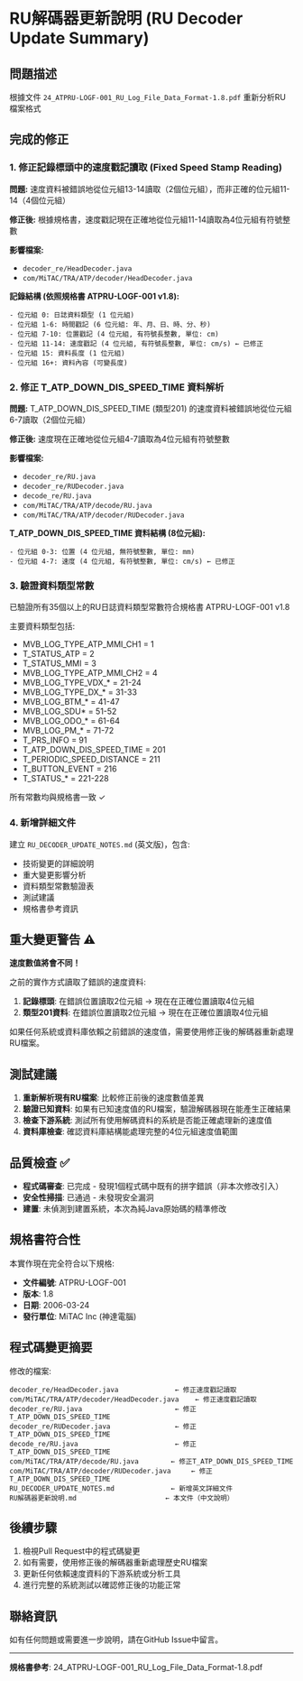# RU解碼器更新說明 (RU Decoder Update Summary)

## 問題描述
根據文件 `24_ATPRU-LOGF-001_RU_Log_File_Data_Format-1.8.pdf` 重新分析RU檔案格式

## 完成的修正

### 1. 修正記錄標頭中的速度戳記讀取 (Fixed Speed Stamp Reading)
**問題:** 速度資料被錯誤地從位元組13-14讀取（2個位元組），而非正確的位元組11-14（4個位元組）

**修正後:** 根據規格書，速度戳記現在正確地從位元組11-14讀取為4位元組有符號整數

**影響檔案:**
- `decoder_re/HeadDecoder.java`
- `com/MiTAC/TRA/ATP/decoder/HeadDecoder.java`

**記錄結構 (依照規格書 ATPRU-LOGF-001 v1.8):**
```
- 位元組 0: 日誌資料類型 (1 位元組)
- 位元組 1-6: 時間戳記 (6 位元組: 年、月、日、時、分、秒)
- 位元組 7-10: 位置戳記 (4 位元組, 有符號長整數, 單位: cm)
- 位元組 11-14: 速度戳記 (4 位元組, 有符號長整數, 單位: cm/s) ← 已修正
- 位元組 15: 資料長度 (1 位元組)
- 位元組 16+: 資料內容 (可變長度)
```

### 2. 修正 T_ATP_DOWN_DIS_SPEED_TIME 資料解析
**問題:** T_ATP_DOWN_DIS_SPEED_TIME (類型201) 的速度資料被錯誤地從位元組6-7讀取（2個位元組）

**修正後:** 速度現在正確地從位元組4-7讀取為4位元組有符號整數

**影響檔案:**
- `decoder_re/RU.java`
- `decoder_re/RUDecoder.java`
- `decode_re/RU.java`
- `com/MiTAC/TRA/ATP/decode/RU.java`
- `com/MiTAC/TRA/ATP/decoder/RUDecoder.java`

**T_ATP_DOWN_DIS_SPEED_TIME 資料結構 (8位元組):**
```
- 位元組 0-3: 位置 (4 位元組, 無符號整數, 單位: mm)
- 位元組 4-7: 速度 (4 位元組, 有符號整數, 單位: cm/s) ← 已修正
```

### 3. 驗證資料類型常數
已驗證所有35個以上的RU日誌資料類型常數符合規格書 ATPRU-LOGF-001 v1.8

主要資料類型包括:
- MVB_LOG_TYPE_ATP_MMI_CH1 = 1
- T_STATUS_ATP = 2
- T_STATUS_MMI = 3
- MVB_LOG_TYPE_ATP_MMI_CH2 = 4
- MVB_LOG_TYPE_VDX_* = 21-24
- MVB_LOG_TYPE_DX_* = 31-33
- MVB_LOG_BTM_* = 41-47
- MVB_LOG_SDU* = 51-52
- MVB_LOG_ODO_* = 61-64
- MVB_LOG_PM_* = 71-72
- T_PRS_INFO = 91
- T_ATP_DOWN_DIS_SPEED_TIME = 201
- T_PERIODIC_SPEED_DISTANCE = 211
- T_BUTTON_EVENT = 216
- T_STATUS_* = 221-228

所有常數均與規格書一致 ✓

### 4. 新增詳細文件
建立 `RU_DECODER_UPDATE_NOTES.md` (英文版)，包含:
- 技術變更的詳細說明
- 重大變更影響分析
- 資料類型常數驗證表
- 測試建議
- 規格書參考資訊

## 重大變更警告 ⚠️

**速度數值將會不同！**

之前的實作方式讀取了錯誤的速度資料:
1. **記錄標頭**: 在錯誤位置讀取2位元組 → 現在在正確位置讀取4位元組
2. **類型201資料**: 在錯誤位置讀取2位元組 → 現在在正確位置讀取4位元組

如果任何系統或資料庫依賴之前錯誤的速度值，需要使用修正後的解碼器重新處理RU檔案。

## 測試建議

1. **重新解析現有RU檔案**: 比較修正前後的速度數值差異
2. **驗證已知資料**: 如果有已知速度值的RU檔案，驗證解碼器現在能產生正確結果
3. **檢查下游系統**: 測試所有使用解碼資料的系統是否能正確處理新的速度值
4. **資料庫檢查**: 確認資料庫結構能處理完整的4位元組速度值範圍

## 品質檢查 ✅

- **程式碼審查**: 已完成 - 發現1個程式碼中既有的拼字錯誤（非本次修改引入）
- **安全性掃描**: 已通過 - 未發現安全漏洞
- **建置**: 未偵測到建置系統，本次為純Java原始碼的精準修改

## 規格書符合性

本實作現在完全符合以下規格:
- **文件編號**: ATPRU-LOGF-001
- **版本**: 1.8
- **日期**: 2006-03-24
- **發行單位**: MiTAC Inc (神達電腦)

## 程式碼變更摘要

修改的檔案:
```
decoder_re/HeadDecoder.java              ← 修正速度戳記讀取
com/MiTAC/TRA/ATP/decoder/HeadDecoder.java    ← 修正速度戳記讀取
decoder_re/RU.java                       ← 修正T_ATP_DOWN_DIS_SPEED_TIME
decoder_re/RUDecoder.java                ← 修正T_ATP_DOWN_DIS_SPEED_TIME
decode_re/RU.java                        ← 修正T_ATP_DOWN_DIS_SPEED_TIME
com/MiTAC/TRA/ATP/decode/RU.java        ← 修正T_ATP_DOWN_DIS_SPEED_TIME
com/MiTAC/TRA/ATP/decoder/RUDecoder.java     ← 修正T_ATP_DOWN_DIS_SPEED_TIME
RU_DECODER_UPDATE_NOTES.md              ← 新增英文詳細文件
RU解碼器更新說明.md                      ← 本文件（中文說明）
```

## 後續步驟

1. 檢視Pull Request中的程式碼變更
2. 如有需要，使用修正後的解碼器重新處理歷史RU檔案
3. 更新任何依賴速度資料的下游系統或分析工具
4. 進行完整的系統測試以確認修正後的功能正常

## 聯絡資訊

如有任何問題或需要進一步說明，請在GitHub Issue中留言。

---

**規格書參考**: 24_ATPRU-LOGF-001_RU_Log_File_Data_Format-1.8.pdf
